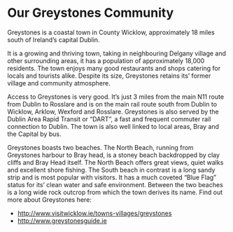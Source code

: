 # Our Greystones Community

Greystones is a coastal town in County Wicklow, approximately 18 miles south of Ireland’s capital Dublin.

It is a growing and thriving town, taking in neighbouring Delgany village and other surrounding areas, it has a population of approximately 18,000 residents. The town enjoys many good restaurants and shops catering for locals and tourists alike. Despite its size, Greystones retains its’ former village and community atmosphere.

Access to Greystones is very good. It’s just 3 miles from the main N11 route from Dublin to Rosslare and is on the main rail route south from Dublin to Wicklow, Arklow, Wexford and Rosslare. Greystones is also served by the Dublin Area Rapid Transit or “DART”, a fast and frequent commuter rail connection to Dublin. The town is also well linked to local areas, Bray and the Capital by bus.

Greystones boasts two beaches. The North Beach, running from Greystones harbour to Bray head, is a stoney beach backdropped by clay cliffs and Bray Head itself. The North Beach offers great views, quiet walks and excellent shore fishing. The South beach in contrast is a long sandy strip and is most popular with visitors. It has a much coveted “Blue Flag” status for its’ clean water and safe environment. Between the two beaches is a long wide rock outcrop from which the town derives its name.
Find out more about Greystones here:

- http://www.visitwicklow.ie/towns-villages/greystones
- http://www.greystonesguide.ie